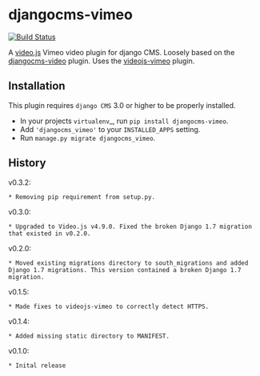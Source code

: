 djangocms-vimeo
===============

[![Build Status](https://travis-ci.org/nimbis/djangocms-vimeo.svg?branch=master)](https://travis-ci.org/nimbis/djangocms-vimeo)

A [video.js](https://github.com/videojs/video.js) Vimeo video plugin for django CMS.
Loosely based on the [djangocms-video](https://github.com/divio/djangocms-video) plugin.
Uses the [videojs-vimeo](https://github.com/eXon/videojs-vimeo) plugin.


Installation
------------

This plugin requires `django CMS` 3.0 or higher to be properly installed.

* In your projects `virtualenv`_, run ``pip install djangocms-vimeo``.
* Add ``'djangocms_vimeo'`` to your ``INSTALLED_APPS`` setting.
* Run ``manage.py migrate djangocms_vimeo``.


History
-------

v0.3.2:

    * Removing pip requirement from setup.py.


v0.3.0:

    * Upgraded to Video.js v4.9.0. Fixed the broken Django 1.7 migration that existed in v0.2.0.

v0.2.0:

    * Moved existing migrations directory to south_migrations and added Django 1.7 migrations. This version contained a broken Django 1.7 migration.

v0.1.5:

    * Made fixes to videojs-vimeo to correctly detect HTTPS.

v0.1.4:

    * Added missing static directory to MANIFEST.

v0.1.0:

    * Inital release
